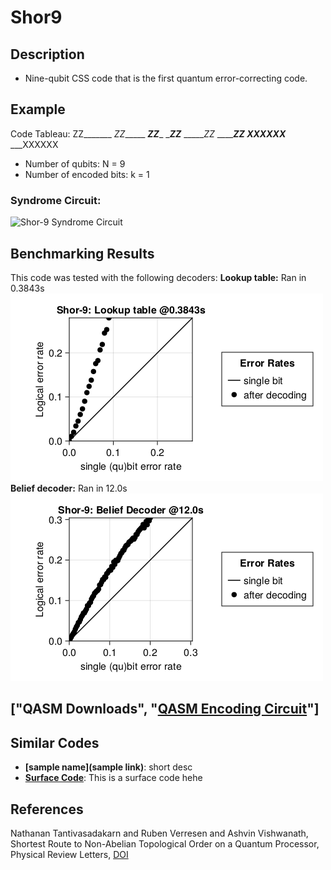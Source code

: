 # Shor9

## Description
 - Nine-qubit CSS code that is the first quantum error-correcting code.

## Example
Code Tableau:
ZZ_______
_ZZ______
___ZZ____
____ZZ___
______ZZ_
_______ZZ
XXXXXX___
___XXXXXX
- Number of qubits: N = 9
- Number of encoded bits: k = 1
### Syndrome Circuit:
![Shor-9 Syndrome Circuit](../../src/pages/images/codeplots/Shor-9-codeplot.png)

## Benchmarking Results
This code was tested with the following decoders:
**Lookup table:** Ran in 0.3843s
![Shor-9 Truth Table PP](images\performanceplots\Shor-9-lookuptable.png)
**Belief decoder:** Ran in 12.0s
![Shor-9 Belief Decoder PP](images\performanceplots\Shor-9-beliefa.png)

## 

## ["QASM Downloads", "[QASM Encoding Circuit](QASMDownloads\\Shor-9-encodingCircuit.qasm)"]

## Similar Codes 
- **[sample name](sample link)**: short desc
- **[Surface Code](https://www.nature.com/articles/s41586-022-05434-1)**: This is a surface code hehe

## References
Nathanan Tantivasadakarn and Ruben Verresen and Ashvin Vishwanath, Shortest Route to Non-Abelian Topological Order on a Quantum Processor, Physical Review Letters, [DOI](https://doi.org/10.1103/PhysRevLett.131.060405)